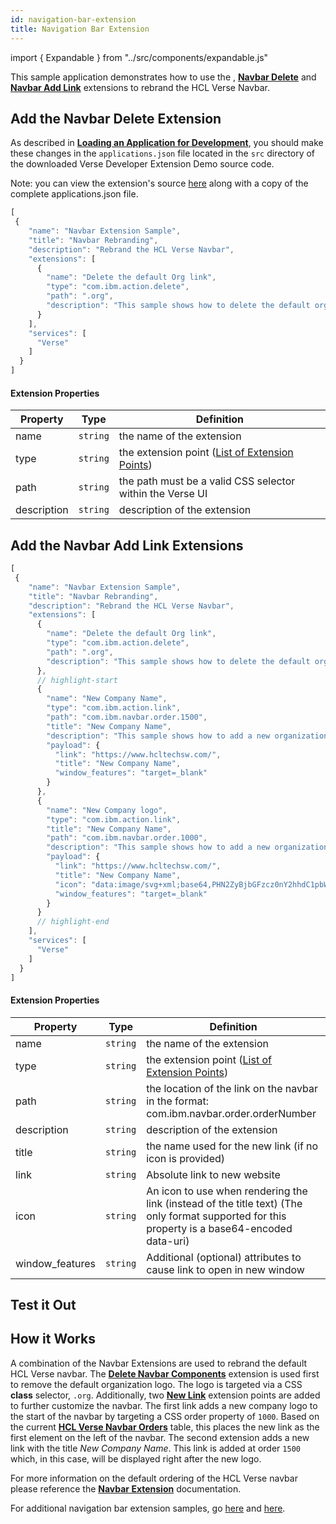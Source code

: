 ```yaml
---
id: navigation-bar-extension
title: Navigation Bar Extension
---
```

import { Expandable } from "../src/components/expandable.js"

This sample application demonstrates how to use the , **[Navbar Delete](../extension-points#custom-widget)** and **[Navbar Add Link](../extension-points#custom-widget)** extensions to rebrand the HCL Verse Navbar.

## Add the Navbar Delete Extension
As described in **[Loading an Application for Development](../development)**, you should make these changes in the ```applications.json``` file located in the ```src``` directory of the downloaded Verse Developer Extension Demo source code. 

Note: you can view the extension's source [here](https://github.com/HCL-TECH-SOFTWARE/Verse-Extension-samples/tree/master/src/navigation-bar-customization/branding) along with a copy of the complete applications.json file.

```js
[
 {
    "name": "Navbar Extension Sample",
    "title": "Navbar Rebranding",
    "description": "Rebrand the HCL Verse Navbar",
    "extensions": [
      {
        "name": "Delete the default Org link",
        "type": "com.ibm.action.delete",
        "path": ".org",
        "description": "This sample shows how to delete the default organization link"
      }
    ],
    "services": [
      "Verse"
    ]
  }
]
```
#### Extension Properties
| Property    | Type |  Definition |
|-------------|:----:|-------------|
| name        | `string` | the name of the extension |
| type        | `string` | the extension point  ([List of Extension Points](../extension-points)) |
| path        | `string` | the path must be a valid CSS selector within the Verse UI |
| description | `string` | description of the extension |


## Add the Navbar Add Link Extensions
```js
[
 {
    "name": "Navbar Extension Sample",
    "title": "Navbar Rebranding",
    "description": "Rebrand the HCL Verse Navbar",
    "extensions": [
      {
        "name": "Delete the default Org link",
        "type": "com.ibm.action.delete",
        "path": ".org",
        "description": "This sample shows how to delete the default organization link"
      },
      // highlight-start
      {
        "name": "New Company Name",
        "type": "com.ibm.action.link",
        "path": "com.ibm.navbar.order.1500",
        "title": "New Company Name",
        "description": "This sample shows how to add a new organization link",
        "payload": {
          "link": "https://www.hcltechsw.com/",
          "title": "New Company Name",
          "window_features": "target=_blank"
        }
      },
      {
        "name": "New Company logo",
        "type": "com.ibm.action.link",
        "title": "New Company Name",
        "path": "com.ibm.navbar.order.1000",
        "description": "This sample shows how to add a new organization logo",
        "payload": {
          "link": "https://www.hcltechsw.com/",
          "title": "New Company Name",
          "icon": "data:image/svg+xml;base64,PHN2ZyBjbGFzcz0nY2hhdC1pbWFnZScgeG1sbnM9J2h0dHA6Ly93d3cudzMub3JnLzIwMDAvc3ZnJyBmaWxsPSd3aGl0ZScgdmlld0JveD0nMCAwIDIwIDIwJz48cGF0aCBjbGFzcz0nY2hhdC1pbWFnZS1vdXRsaW5lJyBkPSdNMTAgMEM1LjYgMCAyIDMuNiAyIDhjMCA0LjEgMy4xIDcuNCA3IDcuOVYyMGw2LjgtNi41QzE3LjEgMTIuMSAxOCAxMC4xIDE4IDhjMC00LjQtMy42LTgtOC04em01IDEyLjlsLTUgNC43VjE1Yy0zLjkgMC03LTMuMS03LTdzMy4xLTcgNy03IDcgMy4xIDcgN2MwIDEuOS0uOCAzLjYtMiA0Ljl6Jy8+PC9zdmc+",
          "window_features": "target=_blank"
        }
      }
      // highlight-end
    ],
    "services": [
      "Verse"
    ]
  }
]
```

#### Extension Properties
| Property    | Type |  Definition |
|-------------|:----:|-------------|
| name        | `string` | the name of the extension |
| type        | `string` | the extension point  ([List of Extension Points](../extension-points)) |
| path        | `string` | the location of the link on the navbar in the format: com.ibm.navbar.order.orderNumber |
| description | `string` | description of the extension |
| title       | `string` | the name used for the new link (if no icon is provided) |
| link        | `string` | Absolute link to new website |
| icon        | `string` | An icon to use when rendering the link (instead of the title text) (The only format supported for this property is a base64-encoded data-uri) |
| window_features |`string` | Additional (optional) attributes to cause link to open in new window |


## Test it Out
<Expandable path="samples/navbar-branding.gif" />

##  How it Works
A combination of the Navbar Extensions are used to rebrand the default HCL Verse navbar. The **[Delete Navbar Components](../extension-points#delete-navbar-components)** extension is used first to remove the default organization logo. The logo is targeted via a CSS **class** selector, `.org`. Additionally, two **[New Link](../extension-points#add-new-links)** extension points are added to further customize the navbar. The first link adds a new company logo to the start of the navbar by targeting a CSS order property of `1000`. Based on the current **[HCL Verse Navbar Orders](../extension-points#hcl-verse-navbar-orders)** table, this places the new link as the first element on the left of the navbar. The second extension adds a new link with the title *New Company Name*. This link is added at order `1500` which, in this case, will be displayed right after the new logo.

For more information on the default ordering of the HCL Verse navbar please reference the **[Navbar Extension](../extension-points#navbar-extension-points)** documentation.

For additional navigation bar extension samples, go [here](https://github.com/HCL-TECH-SOFTWARE/Verse-Extension-samples/tree/master/src/navigation-bar-customization/add-delete-link) and [here](https://github.com/HCL-TECH-SOFTWARE/Verse-Extension-samples/tree/master/src/navigation-bar-customization/cascading-menu).